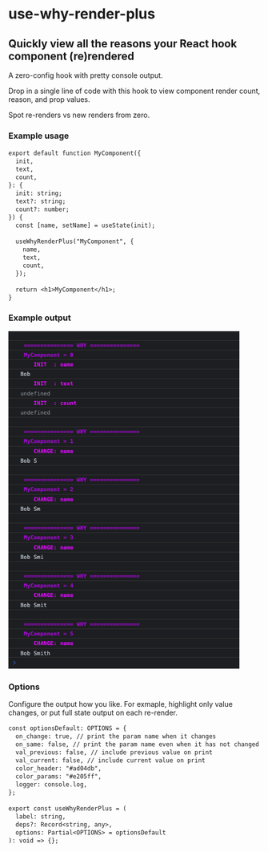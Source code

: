 # use-why-render-plus

## Quickly view all the reasons your React hook component (re)rendered

A zero-config hook with pretty console output.

Drop in a single line of code with this hook to view component render count, reason, and prop values.

Spot re-renders vs new renders from zero.

### Example usage

```tsx
export default function MyComponent({
  init,
  text,
  count,
}: {
  init: string;
  text?: string;
  count?: number;
}) {
  const [name, setName] = useState(init);

  useWhyRenderPlus("MyComponent", {
    name,
    text,
    count,
  });

  return <h1>MyComponent</h1>;
}
```

### Example output

![example console output](https://github.com/ericwhitefield/use-why-render-plus/blob/main/images/exmaple.png?raw=true)

### Options

Configure the output how you like. For exmaple, highlight only value changes, or put full state output on each re-render.

```tsx
const optionsDefault: OPTIONS = {
  on_change: true, // print the param name when it changes
  on_same: false, // print the param name even when it has not changed
  val_previous: false, // include previous value on print
  val_current: false, // include current value on print
  color_header: "#ad04db",
  color_params: "#e205ff",
  logger: console.log,
};

export const useWhyRenderPlus = (
  label: string,
  deps?: Record<string, any>,
  options: Partial<OPTIONS> = optionsDefault
): void => {};
```
